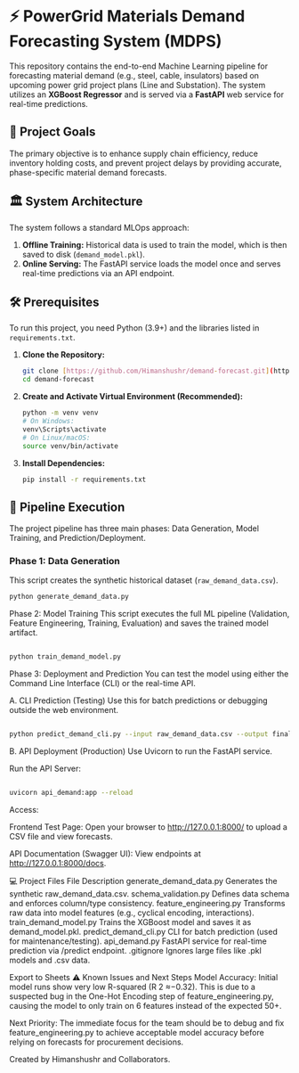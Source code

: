 # ⚡️ PowerGrid Materials Demand Forecasting System (MDPS)

This repository contains the end-to-end Machine Learning pipeline for forecasting material demand (e.g., steel, cable, insulators) based on upcoming power grid project plans (Line and Substation). The system utilizes an **XGBoost Regressor** and is served via a **FastAPI** web service for real-time predictions.

## 🎯 Project Goals

The primary objective is to enhance supply chain efficiency, reduce inventory holding costs, and prevent project delays by providing accurate, phase-specific material demand forecasts.

## 🏛️ System Architecture

The system follows a standard MLOps approach:

1.  **Offline Training:** Historical data is used to train the model, which is then saved to disk (`demand_model.pkl`).
2.  **Online Serving:** The FastAPI service loads the model once and serves real-time predictions via an API endpoint.

## 🛠️ Prerequisites

To run this project, you need Python (3.9+) and the libraries listed in `requirements.txt`.

1.  **Clone the Repository:**
    ```bash
    git clone [https://github.com/Himanshushr/demand-forecast.git](https://github.com/Himanshushr/demand-forecast.git)
    cd demand-forecast
    ```

2.  **Create and Activate Virtual Environment (Recommended):**
    ```bash
    python -m venv venv
    # On Windows:
    venv\Scripts\activate
    # On Linux/macOS:
    source venv/bin/activate
    ```

3.  **Install Dependencies:**
    ```bash
    pip install -r requirements.txt
    ```

## 🚀 Pipeline Execution

The project pipeline has three main phases: Data Generation, Model Training, and Prediction/Deployment.

### Phase 1: Data Generation

This script creates the synthetic historical dataset (`raw_demand_data.csv`).

```bash
python generate_demand_data.py
```
Phase 2: Model Training
This script executes the full ML pipeline (Validation, Feature Engineering, Training, Evaluation) and saves the trained model artifact.

```bash

python train_demand_model.py
```
Phase 3: Deployment and Prediction
You can test the model using either the Command Line Interface (CLI) or the real-time API.

A. CLI Prediction (Testing)
Use this for batch predictions or debugging outside the web environment.

```bash

python predict_demand_cli.py --input raw_demand_data.csv --output final_forecasts.csv
```
B. API Deployment (Production)
Use Uvicorn to run the FastAPI service.

Run the API Server:

```bash

uvicorn api_demand:app --reload
```
Access:

Frontend Test Page: Open your browser to http://127.0.0.1:8000/ to upload a CSV file and view forecasts.

API Documentation (Swagger UI): View endpoints at http://127.0.0.1:8000/docs.

💻 Project Files
File	Description
generate_demand_data.py	Generates the synthetic raw_demand_data.csv.
schema_validation.py	Defines data schema and enforces column/type consistency.
feature_engineering.py	Transforms raw data into model features (e.g., cyclical encoding, interactions).
train_demand_model.py	Trains the XGBoost model and saves it as demand_model.pkl.
predict_demand_cli.py	CLI for batch prediction (used for maintenance/testing).
api_demand.py	FastAPI service for real-time prediction via /predict endpoint.
.gitignore	Ignores large files like .pkl models and .csv data.

Export to Sheets
⚠️ Known Issues and Next Steps
Model Accuracy: Initial model runs show very low R-squared (R 
2
 ≈−0.32). This is due to a suspected bug in the One-Hot Encoding step of feature_engineering.py, causing the model to only train on 6 features instead of the expected 50+.

Next Priority: The immediate focus for the team should be to debug and fix feature_engineering.py to achieve acceptable model accuracy before relying on forecasts for procurement decisions.

Created by Himanshushr and Collaborators.
